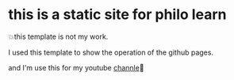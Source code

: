 # this is a static site for philo learn

💥this template is not my work.

I used this template to show the operation of the github pages.

and I'm use this for my youtube [channle](https://youtu.be/iaZYwGsPZBc)🔴
